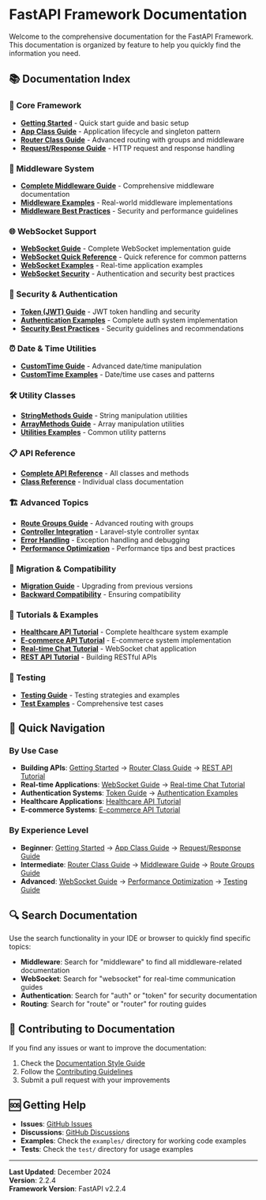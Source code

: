 # FastAPI Framework Documentation

Welcome to the comprehensive documentation for the FastAPI Framework. This documentation is organized by feature to help you quickly find the information you need.

## 📚 Documentation Index

### 🚀 Core Framework
- **[Getting Started](getting-started.md)** - Quick start guide and basic setup
- **[App Class Guide](app-class.md)** - Application lifecycle and singleton pattern
- **[Router Class Guide](router-class.md)** - Advanced routing with groups and middleware
- **[Request/Response Guide](request-response.md)** - HTTP request and response handling

### 🔧 Middleware System
- **[Complete Middleware Guide](middleware-complete-guide.md)** - Comprehensive middleware documentation
- **[Middleware Examples](middleware-examples.md)** - Real-world middleware implementations
- **[Middleware Best Practices](middleware-best-practices.md)** - Security and performance guidelines

### 🌐 WebSocket Support
- **[WebSocket Guide](websocket.md)** - Complete WebSocket implementation guide
- **[WebSocket Quick Reference](websocket-quick-reference.md)** - Quick reference for common patterns
- **[WebSocket Examples](websocket-examples.md)** - Real-time application examples
- **[WebSocket Security](websocket-security.md)** - Authentication and security best practices

### 🔐 Security & Authentication
- **[Token (JWT) Guide](token.md)** - JWT token handling and security
- **[Authentication Examples](authentication-examples.md)** - Complete auth system implementation
- **[Security Best Practices](security-best-practices.md)** - Security guidelines and recommendations

### ⏰ Date & Time Utilities
- **[CustomTime Guide](customtime.md)** - Advanced date/time manipulation
- **[CustomTime Examples](customtime-examples.md)** - Date/time use cases and patterns

### 🛠 Utility Classes
- **[StringMethods Guide](stringmethods.md)** - String manipulation utilities
- **[ArrayMethods Guide](arraymethods.md)** - Array manipulation utilities
- **[Utilities Examples](utilities-examples.md)** - Common utility patterns

### 📋 API Reference
- **[Complete API Reference](api-reference.md)** - All classes and methods
- **[Class Reference](class-reference.md)** - Individual class documentation

### 🏗 Advanced Topics
- **[Route Groups Guide](route-groups.md)** - Advanced routing with groups
- **[Controller Integration](controller-integration.md)** - Laravel-style controller syntax
- **[Error Handling](error-handling.md)** - Exception handling and debugging
- **[Performance Optimization](performance.md)** - Performance tips and best practices

### 🔄 Migration & Compatibility
- **[Migration Guide](migration-guide.md)** - Upgrading from previous versions
- **[Backward Compatibility](backward-compatibility.md)** - Ensuring compatibility

### 📖 Tutorials & Examples
- **[Healthcare API Tutorial](healthcare-api-tutorial.md)** - Complete healthcare system example
- **[E-commerce API Tutorial](ecommerce-api-tutorial.md)** - E-commerce system implementation
- **[Real-time Chat Tutorial](realtime-chat-tutorial.md)** - WebSocket chat application
- **[REST API Tutorial](rest-api-tutorial.md)** - Building RESTful APIs

### 🧪 Testing
- **[Testing Guide](testing-guide.md)** - Testing strategies and examples
- **[Test Examples](test-examples.md)** - Comprehensive test cases

## 🎯 Quick Navigation

### By Use Case
- **Building APIs**: [Getting Started](getting-started.md) → [Router Class Guide](router-class.md) → [REST API Tutorial](rest-api-tutorial.md)
- **Real-time Applications**: [WebSocket Guide](websocket.md) → [Real-time Chat Tutorial](realtime-chat-tutorial.md)
- **Authentication Systems**: [Token Guide](token.md) → [Authentication Examples](authentication-examples.md)
- **Healthcare Applications**: [Healthcare API Tutorial](healthcare-api-tutorial.md)
- **E-commerce Systems**: [E-commerce API Tutorial](ecommerce-api-tutorial.md)

### By Experience Level
- **Beginner**: [Getting Started](getting-started.md) → [App Class Guide](app-class.md) → [Request/Response Guide](request-response.md)
- **Intermediate**: [Router Class Guide](router-class.md) → [Middleware Guide](middleware-complete-guide.md) → [Route Groups Guide](route-groups.md)
- **Advanced**: [WebSocket Guide](websocket.md) → [Performance Optimization](performance.md) → [Testing Guide](testing-guide.md)

## 🔍 Search Documentation

Use the search functionality in your IDE or browser to quickly find specific topics:
- **Middleware**: Search for "middleware" to find all middleware-related documentation
- **WebSocket**: Search for "websocket" for real-time communication guides
- **Authentication**: Search for "auth" or "token" for security documentation
- **Routing**: Search for "route" or "router" for routing guides

## 📝 Contributing to Documentation

If you find any issues or want to improve the documentation:
1. Check the [Documentation Style Guide](docs-style-guide.md)
2. Follow the [Contributing Guidelines](../CONTRIBUTING.md)
3. Submit a pull request with your improvements

## 🆘 Getting Help

- **Issues**: [GitHub Issues](https://github.com/imransaadullah/fast-api/issues)
- **Discussions**: [GitHub Discussions](https://github.com/imransaadullah/fast-api/discussions)
- **Examples**: Check the `examples/` directory for working code examples
- **Tests**: Check the `test/` directory for usage examples

---

**Last Updated**: December 2024  
**Version**: 2.2.4  
**Framework Version**: FastAPI v2.2.4
